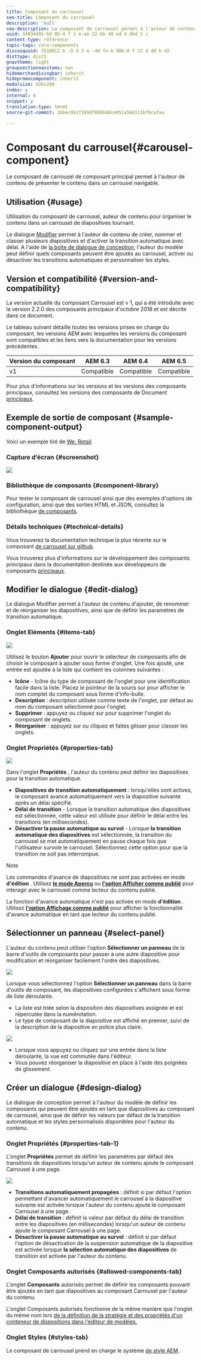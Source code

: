 ```yaml
---
title: Composant du carrousel
seo-title: Composant du carrousel
description: 'null'
seo-description: Le composant de carrousel permet à l'auteur de contenu de présenter le contenu dans un carrousel tournant.
uuid: 34934491-bd 85-4 f 1 e-ae 22-bb 48 ed 4 dbd 5 c
content-type: référence
topic-tags: core-components
discoiquuid: 3510812 b -9 d 3 e -40 fe-b 986-0 f 15 d 40 b 42
disttype: dist5
gnavtheme: light
groupsectionnavitems: non
hidemerchandisingbar: inherit
hidepromocomponent: inherit
modalsize: 426x240
index: y
internal: n
snippet: y
translation-type: tm+mt
source-git-commit: 1bbec9b1f109df88964dce051a58d111bf6cafaa

---
```



# Composant du carrousel{#carousel-component}

Le composant de carrousel de composant principal permet à l&#39;auteur de contenu de présenter le contenu dans un carrousel navigable.

## Utilisation {#usage}

Utilisation du composant de carrousel, auteur de contenu pour organiser le contenu dans un carrousel de diapositives tournant.

Le dialogue [Modifier](#edit-dialog) permet à l&#39;auteur de contenu de créer, nommer et classer plusieurs diapositives et d&#39;activer la transition automatique avec délai. A l&#39;aide de [la boîte de dialogue de conception](#design-dialog), l&#39;auteur du modèle peut définir quels composants peuvent être ajoutés au carrousel, activer ou désactiver les transitions automatiques et personnaliser les styles.

## Version et compatibilité {#version-and-compatibility}

La version actuelle du composant Carrousel est v 1, qui a été introduite avec la version 2.2.0 des composants principaux d&#39;octobre 2018 et est décrite dans ce document.

Le tableau suivant détaille toutes les versions prises en charge du composant, les versions AEM avec lesquelles les versions du composant sont compatibles et les liens vers la documentation pour les versions précédentes.

| Version du composant | AEM 6.3 | AEM 6.4 | AEM 6.5 |
|--- |--- |--- |--- |
| v1 | Compatible | Compatible | Compatible |

Pour plus d&#39;informations sur les versions et les versions des composants principaux, consultez les versions des composants de Document [principaux](versions.md).

## Exemple de sortie de composant {#sample-component-output}

Voici un exemple tiré de [We. Retail](https://helpx.adobe.com/experience-manager/6-5/sites/developing/using/we-retail.html).

### Capture d’écran {#screenshot}

![](assets/screenshot_2018-11-28at140433.png)

### Bibliothèque de composants {#component-library}

Pour tester le composant de carrousel ainsi que des exemples d&#39;options de configuration, ainsi que des sorties HTML et JSON, consultez la bibliothèque [de composants](http://opensource.adobe.com/aem-core-wcm-components/library/carousel.html).

### Détails techniques {#technical-details}

Vous trouverez la documentation technique la plus récente sur le composant [de carrousel sur github](https://github.com/adobe/aem-core-wcm-components/blob/master/content/src/content/jcr_root/apps/core/wcm/components/carousel/v1/carousel).

Vous trouverez plus d&#39;informations sur le développement des composants principaux dans la documentation destinée aux développeurs de composants [principaux](developing.md).

## Modifier le dialogue {#edit-dialog}

Le dialogue Modifier permet à l&#39;auteur de contenu d&#39;ajouter, de renommer et de réorganiser les diapositives, ainsi que de définir les paramètres de transition automatique.

### Onglet Eléments {#items-tab}

![](assets/screenshot_2018-10-12at102451.png)

Utilisez le bouton **Ajouter** pour ouvrir le sélecteur de composants afin de choisir le composant à ajouter sous forme d&#39;onglet. Une fois ajouté, une entrée est ajoutée à la liste qui contient les colonnes suivantes :

* **Icône** - Icône du type de composant de l&#39;onglet pour une identification facile dans la liste. Placez le pointeur de la souris sur pour afficher le nom complet du composant sous forme d&#39;info-bulle.
* **Description** : description utilisée comme texte de l&#39;onglet, par défaut au nom du composant sélectionné pour l&#39;onglet.
* **Supprimer** : appuyez ou cliquez sur pour supprimer l&#39;onglet du composant de onglets.
* **Réorganiser** : appuyez sur ou cliquez et faites glisser pour classer les onglets.

### Onglet Propriétés {#properties-tab}

![](assets/screenshot_2018-11-28at141054.png)

Dans l&#39;onglet **Propriétés** , l&#39;auteur du contenu peut définir les diapositives pour la transition automatique.

* **Diapositives de transition automatiquement** : lorsqu&#39;elles sont actives, le composant avance automatiquement vers la diapositive suivante après un délai spécifié.
* **Délai de transition** - Lorsque la transition automatique des diapositives est sélectionnée, cette valeur est utilisée pour définir le délai entre les transitions (en millisecondes).
* **Désactiver la pause automatique au survol** - Lorsque **la transition automatique des diapositives** est sélectionnée, la transition du carrousel se met automatiquement en pause chaque fois que l&#39;utilisateur survole le carrousel. Sélectionnez cette option pour que la transition ne soit pas interrompue.

>[!NOTE]
>
>Les commandes d&#39;avance de diapositives ne sont pas activées en mode **d&#39;édition** . Utilisez [**le mode Aperçu**](https://helpx.adobe.com/experience-manager/6-5/sites/authoring/using/editing-content.html) ou **[l&#39;option Afficher comme publié](https://helpx.adobe.com/experience-manager/6-5/sites/authoring/using/editing-content.html)** pour interagir avec le carrousel comme lecteur du contenu publié.
>
>La fonction d&#39;avance automatique n&#39;est pas activée en mode **d&#39;édition** . Utilisez **[l&#39;option Affichage comme publié](https://helpx.adobe.com/experience-manager/6-5/sites/authoring/using/editing-content.html)** pour afficher la fonctionnalité d&#39;avance automatique en tant que lecteur du contenu publié.

## Sélectionner un panneau {#select-panel}

L&#39;auteur du contenu peut utiliser l&#39;option **Sélectionner un panneau** de la barre d&#39;outils de composants pour passer à une autre diapositive pour modification et réorganiser facilement l&#39;ordre des diapositives.

![](assets/screenshot_2018-10-11at165417.png)

Lorsque vous sélectionnez l&#39;option **Sélectionner un panneau** dans la barre d&#39;outils de composant, les diapositives configurées s&#39;affichent sous forme de liste déroulante.

* La liste est triée selon la disposition des diapositives assignée et est répercutée dans la numérotation.
* Le type de composant de la diapositive est affiché en premier, suivi de la description de la diapositive en police plus claire.

![](assets/opera_snapshot_2018-11-28141537localhost.png)

* Lorsque vous appuyez ou cliquez sur une entrée dans la liste déroulante, la vue est commutée dans l&#39;éditeur.
* Vous pouvez réorganiser la diapositive en place à l&#39;aide des poignées de glissement.

## Créer un dialogue {#design-dialog}

Le dialogue de conception permet à l&#39;auteur du modèle de définir les composants qui peuvent être ajoutés en tant que diapositives au composant de carrousel, ainsi que de définir les valeurs par défaut de la transition automatique et les styles personnalisés disponibles pour l&#39;auteur du contenu.

### Onglet Propriétés {#properties-tab-1}

L&#39;onglet **Propriétés** permet de définir les paramètres par défaut des transitions de diapositives lorsqu&#39;un auteur de contenu ajoute le composant Carrousel à une page.

![](assets/screenshot_2018-11-28at141824.png)

* **Transitions automatiquement propagées** : définit si par défaut l&#39;option permettant d&#39;avancer automatiquement le carrousel à la diapositive suivante est activée lorsque l&#39;auteur du contenu ajoute le composant Carrousel à une page.
* **Délai de transition** : définit la valeur par défaut du délai de transition entre les diapositives (en millisecondes) lorsqu&#39;un auteur de contenu ajoute le composant Carrousel à une page.
* **Désactiver la pause automatique au survol** : définit si par défaut l&#39;option de désactivation de la suspension automatique de la diapositive est activée lorsque **la sélection automatique des diapositives** de transition est activée par l&#39;auteur du contenu.

### Onglet Composants autorisés {#allowed-components-tab}

L&#39;onglet **Composants** autorisés permet de définir les composants pouvant être ajoutés en tant que diapositives au composant Carrousel par l&#39;auteur du contenu.

L&#39;onglet Composants autorisés fonctionne de la même manière que l&#39;onglet du même nom lors [de la définition de la stratégie et des propriétés d&#39;un conteneur de dispositions dans l&#39;éditeur de modèles.](https://helpx.adobe.com/experience-manager/6-5/sites/authoring/using/templates.html)

### Onglet Styles {#styles-tab}

Le composant de carrousel prend en charge le système [de style AEM](authoring.md#component-styling).